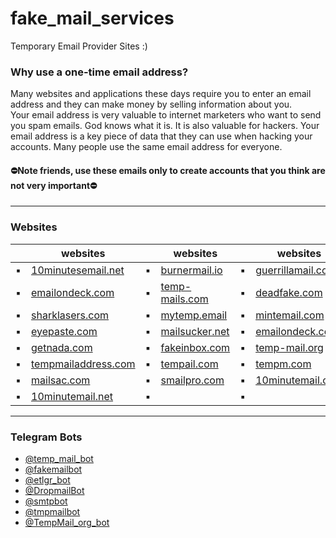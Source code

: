 # fake_mail_services
Temporary Email Provider Sites :) 

### Why use a one-time email address?<br>
Many websites and applications these days require you to enter an email address and they can make money by selling information about you.<br>
Your email address is very valuable to internet marketers who want to send you spam emails. God knows what it is. It is also valuable for hackers. Your email address is a key piece of data that they can use when hacking your accounts. Many people use the same email address for everyone.<br>
#### ⛔️Note friends, use these emails only to create accounts that you think are not very important⛔️<br>

---

### Websites

| | websites | | websites | | websites |
|--------|--------|--------|--------|--------|--------|
| ▪️ | [10minutesemail.net](https://10minutesemail.net/) | ▪️ | [burnermail.io](https://burnermail.io/) | ▪️ | [guerrillamail.com](https://www.guerrillamail.com/) |
| ▪️ | [emailondeck.com](https://www.emailondeck.com/) | ▪️ | [temp-mails.com](https://www.temp-mails.com/) | ▪️ | [deadfake.com](http://deadfake.com/) |
| ▪️ | [sharklasers.com](https://www.sharklasers.com/) | ▪️ | [mytemp.email](https://mytemp.email/) | ▪️ | [mintemail.com](http://www.mintemail.com/) |
| ▪️ | [eyepaste.com](http://www.eyepaste.com/) | ▪️ | [mailsucker.net](mailsucker.net) | ▪️ | [emailondeck.com](https://www.emailondeck.com/) |
| ▪️ | [getnada.com](https://getnada.com/) | ▪️ | [fakeinbox.com](http://www.fakeinbox.com/) | ▪️ | [temp-mail.org](https://temp-mail.org/) |
| ▪️ | [tempmailaddress.com](https://www.tempmailaddress.com/) | ▪️ | [tempail.com](https://tempail.com/) | ▪️ | [tempm.com](https://tempm.com/) |
| ▪️ | [mailsac.com](https://mailsac.com/) | ▪️ | [smailpro.com](https://smailpro.com/) | ▪️ | [10minutemail.com](https://10minutemail.com/) |
| ▪️ | [10minutemail.net](https://10minutemail.net/) | ▪️ |  | ▪️ |  |


---

### Telegram Bots

- [@temp_mail_bot](https://t.me/temp_mail_bot)
- [@fakemailbot](https://t.me/fakemailbot)
- [@etlgr_bot](https://t.me/etlgr_bot)
- [@DropmailBot](https://t.me/DropmailBot)
- [@smtpbot](https://t.me/smtpbot)
- [@tmpmailbot](https://t.me/tmpmailbot)
- [@TempMail_org_bot](https://t.me/TempMail_org_bot)
                                                                                                 




